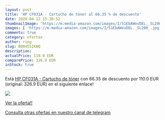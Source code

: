 ```yaml
---
layout: post
title: 'HP CF031A - Cartucho de tóner al 66.35 % de descuento'
date: 2020-04-12 15:30:52
thumbnailImage: 'https://m.media-amazon.com/images/I/51EbAWevDEL._SL200_.jpg'
images: [ 'https://m.media-amazon.com/images/I/51EbAWevDEL._SL200_.jpg' ]
comments: true
category: ofertas
author: ring
slug: B00455IKWQ
description:
actualPrice: 110.0 EUR
comparePrice: 326.9 EUR
inStock: true
---
```


Está [HP CF031A - Cartucho de tóner](https://www.amazon.com/dp/B00455IKWQ/?tag=redken08-20) con 66.35 de descuento por 110.0 EUR (original: 326.9 EUR) en el siguiente enlace!

[![](https://m.media-amazon.com/images/I/51EbAWevDEL._SL200_.jpg)](https://www.amazon.com/dp/B00455IKWQ/?tag=redken08-20)

[Ver la oferta!!](https://www.amazon.com/dp/B00455IKWQ/?tag=redken08-20)

[Consulta otras ofertas en nuestro canal de telegram](https://t.me/s/ofertas25)
